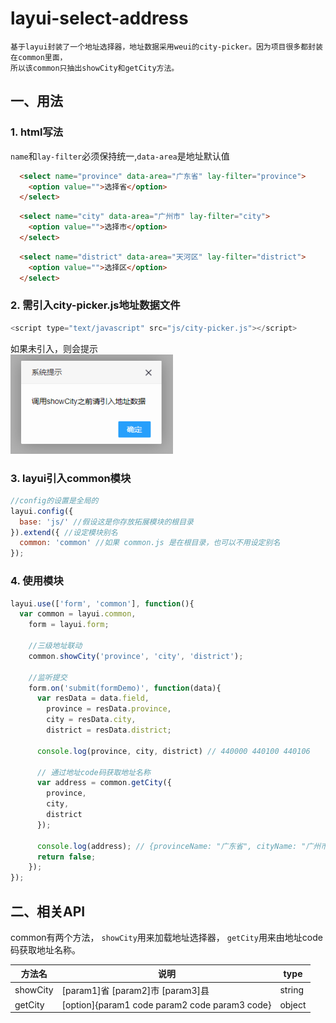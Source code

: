 # layui-select-address
	基于layui封装了一个地址选择器，地址数据采用weui的city-picker。因为项目很多都封装在common里面，
	所以该common只抽出showCity和getCity方法。
## 一、用法
### 1. html写法
  `name`和`lay-filter`必须保持统一,`data-area`是地址默认值
```html
  <select name="province" data-area="广东省" lay-filter="province">
    <option value="">选择省</option>
  </select> 
```
```html
  <select name="city" data-area="广州市" lay-filter="city">
    <option value="">选择市</option>
  </select> 
```
```html
  <select name="district" data-area="天河区" lay-filter="district">
    <option value="">选择区</option>
  </select> 
```
### 2. 需引入city-picker.js地址数据文件
```javascript
<script type="text/javascript" src="js/city-picker.js"></script>
```
如果未引入，则会提示	  
![图片](./src/img/img01.png "未引入地址数据")
### 3. layui引入common模块
```javascript
//config的设置是全局的
layui.config({
  base: 'js/' //假设这是你存放拓展模块的根目录
}).extend({ //设定模块别名
  common: 'common' //如果 common.js 是在根目录，也可以不用设定别名
});
```
### 4. 使用模块
```javascript
layui.use(['form', 'common'], function(){
  var common = layui.common,
    form = layui.form;

    //三级地址联动
    common.showCity('province', 'city', 'district');
    
    //监听提交
    form.on('submit(formDemo)', function(data){
      var resData = data.field,
        province = resData.province,
        city = resData.city,
        district = resData.district;

      console.log(province, city, district) // 440000 440100 440106

      // 通过地址code码获取地址名称
      var address = common.getCity({
        province, 
        city,
        district
      });
      
      console.log(address); // {provinceName: "广东省", cityName: "广州市", districtName: "天河区"}
      return false;
    });
});
```
## 二、相关API
  common有两个方法， 
  `showCity`用来加载地址选择器，
  `getCity`用来由地址code码获取地址名称。

| 方法名 | 说明 | type |
| ------------- | ------------- | ------------- |
| showCity | [param1]省 [param2]市 [param3]县 | string |
| getCity | [option]{param1 code param2 code param3 code} | object |
